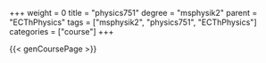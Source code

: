 +++
weight = 0
title = "physics751"
degree = "msphysik2"
parent = "ECThPhysics"
tags = ["msphysik2", "physics751", "ECThPhysics"]
categories = ["course"]
+++

{{< genCoursePage >}}
